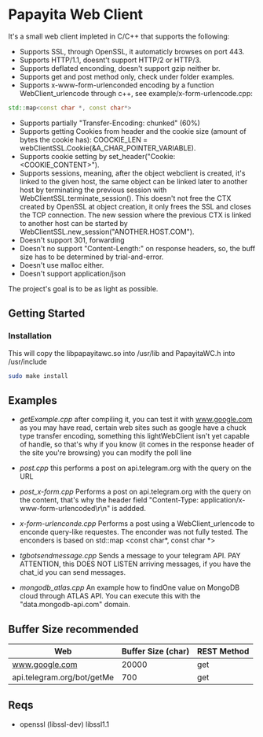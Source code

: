 # Papayita Web Client
It's a small web client impleted in C/C++ that supports the following:
- Supports SSL, through OpenSSL, it automaticly browses on port 443. 
- Supports HTTP/1.1, doesnt't support HTTP/2 or HTTP/3.
- Supports deflated enconding, doesn't support gzip neither br.
- Supports get and post method only, check under folder examples.
- Supports x-www-form-urlenconded encoding by a function WebClient_urlencode through c++, see example/x-form-urlencode.cpp:
```c++
std::map<const char *, const char*>
```
- Supports partially "Transfer-Encoding: chunked" (60%)
- Supports getting Cookies from header and the cookie size (amount of bytes the cookie has): COOCKIE_LEN = webClientSSL.Cookie(&A_CHAR_POINTER_VARIABLE).
- Supports cookie setting by set_header("Cookie: <COOKIE_CONTENT>").
- Supports sessions, meaning, after the object webclient is created, it's linked to the given host, the same object can be linked later to another host by terminating the previous session with WebClientSSL.terminate_session(). This doesn't not free the CTX created by OpenSSL at object creation, it only frees the SSL and closes the TCP connection. The new session where the previous CTX is linked to another host can be started by WebClientSSL.new_session("ANOTHER.HOST.COM").
- Doesn't support 301, forwarding
- Doesn't no support "Content-Length:" on response headers, so, the buff size has to be determined by trial-and-error.
- Doesn't use malloc either.
- Doesn't support application/json

The project's goal is to be as light as possible.

## Getting Started
### Installation
This will copy the libpapayitawc.so into /usr/lib and PapayitaWC.h into /usr/include 

```bash
sudo make install
```

## Examples
- *getExample.cpp* after compiling it, you can test it with www.google.com as you may have read, certain web sites such as google have a chuck type transfer encoding, something this lightWebClient isn't yet capable of handle, so that's why if you know (it comes in the response header of the site you're browsing) you can modify the poll line

- *post.cpp* this performs a post on api.telegram.org with the query on the URL

- *post_x-form.cpp* Performs a post on api.telegram.org with the query on the content, that's why the header field "Content-Type: application/x-www-form-urlencoded\r\n" is addded.

- *x-form-urlenconde.cpp* Performs a post using a WebClient_urlencode to enconde query-like requestes. The enconder was not fully tested. The enconders is based on std::map <const char*, const char *>

- *tgbotsendmessage.cpp* Sends a message to your telegram API. PAY ATTENTION, this DOES NOT LISTEN arriving messages, if you have the chat_id you can send messages.

- *mongodb_atlas.cpp* An example how to findOne value on MongoDB cloud through ATLAS API. You can execute this with the "data.mongodb-api.com" domain.


## Buffer Size recommended
|Web|Buffer Size (char)|REST Method|
|-|-|-|
|www.google.com|20000|get|
|api.telegram.org/bot<BOTTOKEN>/getMe|700|get

## Reqs
- openssl (libssl-dev) libssl1.1